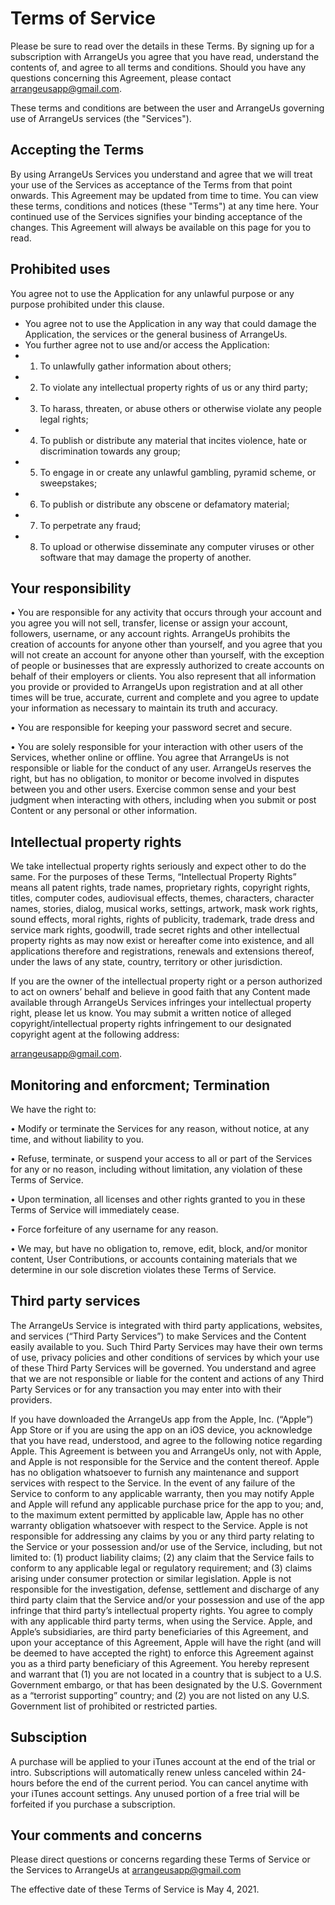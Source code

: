 # Terms of Service

Please be sure to read over the details in these Terms. By signing up for a subscription with ArrangeUs you agree that you have read, understand the contents of, and agree to all terms and conditions. Should you have any questions concerning this Agreement, please contact arrangeusapp@gmail.com.

These terms and conditions are between the user and ArrangeUs governing use of ArrangeUs services (the "Services").

## Accepting the Terms

By using ArrangeUs Services you understand and agree that we will treat your use of the Services as acceptance of the Terms from that point onwards. This Agreement may be updated from time to time. You can view these terms, conditions and notices (these "Terms") at any time here. Your continued use of the Services signifies your binding acceptance of the changes. This Agreement will always be available on this page for you to read.

## Prohibited uses

You agree not to use the Application for any unlawful purpose or any purpose prohibited under this clause. 
- You agree not to use the Application in any way that could damage the Application, the services or the general business of ArrangeUs. 
- You further agree not to use and/or access the Application: 
- 1) To unlawfully gather information about others;
- 2) To violate any intellectual property rights of us or any third party; 
- 3) To harass, threaten, or abuse others or otherwise violate any people legal rights;
- 4) To publish or distribute any material that incites violence, hate or discrimination towards any group;
- 5) To engage in or create any unlawful gambling, pyramid scheme, or sweepstakes; 
- 6) To publish or distribute any obscene or defamatory material;
- 7) To perpetrate any fraud;
- 8) To upload or otherwise disseminate any computer viruses or other software that may damage the property of another.

## Your responsibility

• You are responsible for any activity that occurs through your account and you agree you will not sell, transfer, license or assign your account, followers, username, or any account rights. ArrangeUs prohibits the creation of accounts for anyone other than yourself, and you agree that you will not create an account for anyone other than yourself, with the exception of people or businesses that are expressly authorized to create accounts on behalf of their employers or clients. You also represent that all information you provide or provided to ArrangeUs upon registration and at all other times will be true, accurate, current and complete and you agree to update your information as necessary to maintain its truth and accuracy.

• You are responsible for keeping your password secret and secure.

• You are solely responsible for your interaction with other users of the Services, whether online or offline. You agree that ArrangeUs is not responsible or liable for the conduct of any user. ArrangeUs reserves the right, but has no obligation, to monitor or become involved in disputes between you and other users. Exercise common sense and your best judgment when interacting with others, including when you submit or post Content or any personal or other information.

## Intellectual property rights

We take intellectual property rights seriously and expect other to do the same. For the purposes of these Terms, “Intellectual Property Rights” means all patent rights, trade names, proprietary rights, copyright rights, titles, computer codes, audiovisual effects, themes, characters, character names, stories, dialog, musical works, settings, artwork, mask work rights, sound effects, moral rights, rights of publicity, trademark, trade dress and service mark rights, goodwill, trade secret rights and other intellectual property rights as may now exist or hereafter come into existence, and all applications therefore and registrations, renewals and extensions thereof, under the laws of any state, country, territory or other jurisdiction.

If you are the owner of the intellectual property right or a person authorized to act on owners’ behalf and believe in good faith that any Content made available through ArrangeUs Services infringes your intellectual property right, please let us know. You may submit a written notice of alleged copyright/intellectual property rights infringement to our designated copyright agent at the following address:

arrangeusapp@gmail.com.

## Monitoring and enforcment; Termination

We have the right to:

• Modify or terminate the Services for any reason, without notice, at any time, and without liability to you.

• Refuse, terminate, or suspend your access to all or part of the Services for any or no reason, including without limitation, any violation of these Terms of Service.

• Upon termination, all licenses and other rights granted to you in these Terms of Service will immediately cease.

• Force forfeiture of any username for any reason.

• We may, but have no obligation to, remove, edit, block, and/or monitor content, User Contributions, or accounts containing materials that we determine in our sole discretion violates these Terms of Service.

## Third party services

The ArrangeUs Service is integrated with third party applications, websites, and services (“​Third Party Services​”) to make Services and the Content easily available to you. Such Third Party Services may have their own terms of use, privacy policies and other conditions of services by which your use of these Third Party Services will be governed. You understand and agree that we are not responsible or liable for the content and actions of any Third Party Services or for any transaction you may enter into with their providers.

If you have downloaded the ArrangeUs app from the Apple, Inc. (“Apple”) App Store or if you are using the app on an iOS device, you acknowledge that you have read, understood, and agree to the following notice regarding Apple. This Agreement is between you and ArrangeUs only, not with Apple, and Apple is not responsible for the Service and the content thereof. Apple has no obligation whatsoever to furnish any maintenance and support services with respect to the Service. In the event of any failure of the Service to conform to any applicable warranty, then you may notify Apple and Apple will refund any applicable purchase price for the app to you; and, to the maximum extent permitted by applicable law, Apple has no other warranty obligation whatsoever with respect to the Service. Apple is not responsible for addressing any claims by you or any third party relating to the Service or your possession and/or use of the Service, including, but not limited to: (1) product liability claims; (2) any claim that the Service fails to conform to any applicable legal or regulatory requirement; and (3) claims arising under consumer protection or similar legislation. Apple is not responsible for the investigation, defense, settlement and discharge of any third party claim that the Service and/or your possession and use of the app infringe that third party’s intellectual property rights. You agree to comply with any applicable third party terms, when using the Service. Apple, and Apple’s subsidiaries, are third party beneficiaries of this Agreement, and upon your acceptance of this Agreement, Apple will have the right (and will be deemed to have accepted the right) to enforce this Agreement against you as a third party beneficiary of this Agreement. You hereby represent and warrant that (1) you are not located in a country that is subject to a U.S. Government embargo, or that has been designated by the U.S. Government as a “terrorist supporting” country; and (2) you are not listed on any U.S. Government list of prohibited or restricted parties.

## Subsciption

A purchase will be applied to your iTunes account at the end of the trial or intro. Subscriptions will automatically renew unless canceled within 24-hours before the end of the current period. You can cancel anytime with your iTunes account settings. Any unused portion of a free trial will be forfeited if you purchase a subscription.

## Your comments and concerns

Please direct questions or concerns regarding these Terms of Service or the Services to ArrangeUs at arrangeusapp@gmail.com

The effective date of these Terms of Service is May 4, 2021.


